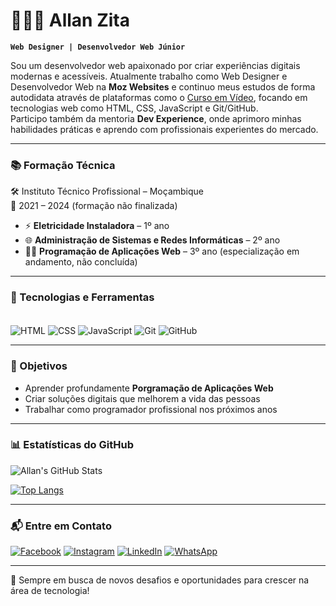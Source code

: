 # 👨🏾‍💻 Allan Zita

**`Web Designer | Desenvolvedor Web Júnior`**

Sou um desenvolvedor web apaixonado por criar experiências digitais modernas e acessíveis. Atualmente trabalho como Web Designer e Desenvolvedor Web na **Moz Websites** e continuo meus estudos de forma autodidata através de plataformas como o [Curso em Vídeo](https://www.cursoemvideo.com/), focando em tecnologias web como HTML, CSS, JavaScript e Git/GitHub.  
Participo também da mentoria **Dev Experience**, onde aprimoro minhas habilidades práticas e aprendo com profissionais experientes do mercado.

---


### 📚 Formação Técnica

🛠️ Instituto Técnico Profissional – Moçambique  
📅 2021 – 2024 (formação não finalizada)

- ⚡ **Eletricidade Instaladora** – 1º ano  
- 🌐 **Administração de Sistemas e Redes Informáticas** – 2º ano  
- 👨‍💻 **Programação de Aplicações Web** – 3º ano (especialização em andamento, não concluída)

---

### 🚀 Tecnologias e Ferramentas

<div style="display: inline_block"><br>
  <img align="center" alt="HTML" src="https://img.shields.io/badge/HTML5-E34F26?style=for-the-badge&logo=html5&logoColor=white"/>
  <img align="center" alt="CSS" src="https://img.shields.io/badge/CSS3-264de4?style=for-the-badge&logo=css3&logoColor=white"/>
  <img align="center" alt="JavaScript" src="https://img.shields.io/badge/JavaScript-F7DF1E?style=for-the-badge&logo=javascript&logoColor=black"/>
  <img align="center" alt="Git" src="https://img.shields.io/badge/Git-F05032?style=for-the-badge&logo=git&logoColor=white"/>
  <img align="center" alt="GitHub" src="https://img.shields.io/badge/GitHub-181717?style=for-the-badge&logo=github&logoColor=white"/>
</div>

---

### 🌟 Objetivos

- Aprender profundamente **Porgramação de Aplicações Web**
- Criar soluções digitais que melhorem a vida das pessoas
- Trabalhar como programador profissional nos próximos anos

---

### 📊 Estatísticas do GitHub

![Allan's GitHub Stats](https://github-readme-stats.vercel.app/api?username=AllanFilimaoZita&show_icons=true&theme=transparent)

[![Top Langs](https://github-readme-stats.vercel.app/api/top-langs/?username=AllanFilimaoZita&layout=compact)](https://github.com/AllanFilimaoZita/github-readme-stats)

---

### 📬 Entre em Contato

[![Facebook](https://img.shields.io/badge/Facebook-1877F2?style=for-the-badge&logo=facebook&logoColor=white)](https://www.facebook.com/allan.zita.2025/)
[![Instagram](https://img.shields.io/badge/Instagram-E4405F?style=for-the-badge&logo=instagram&logoColor=white)](https://www.instagram.com/allan.zita/)
[![LinkedIn](https://img.shields.io/badge/LinkedIn-0A66C2?style=for-the-badge&logo=linkedin&logoColor=white)](https://www.linkedin.com/in/seu-perfil)
[![WhatsApp](https://img.shields.io/badge/Contato%20via%20WhatsApp-25D366?style=for-the-badge&logo=whatsapp&logoColor=white)](https://wa.me/258833892851?text=Olá%2C%20vim%20pelo%20seu%20GitHub%20e%20gostaria%20de%20saber%20mais%20sobre%20o%20seu%20trabalho.)

---



🔎 Sempre em busca de novos desafios e oportunidades para crescer na área de tecnologia!

